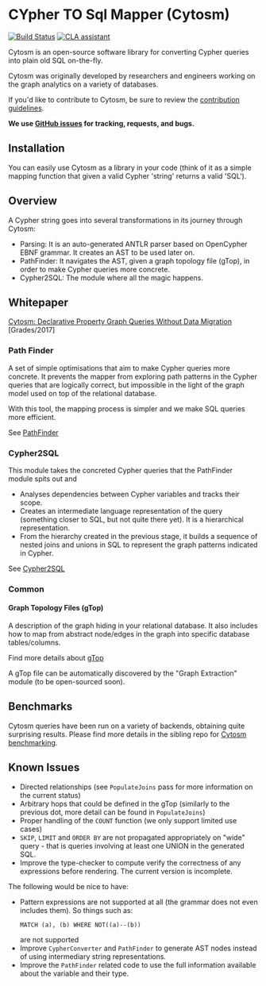 # CYpher TO Sql Mapper (Cytosm)

[![Build Status](https://travis-ci.org/cytosm/cytosm.svg?branch=master)](https://travis-ci.org/cytosm/cytosm.svg?branch=master) [![CLA assistant](https://cla-assistant.io/readme/badge/cytosm/cytosm)](https://cla-assistant.io/cytosm/cytosm)

Cytosm is an open-source software library for converting Cypher queries into plain old SQL on-the-fly.

Cytosm was originally developed by researchers and engineers working on the graph analytics on a variety of databases.

If you'd like to contribute to Cytosm, be sure to review the [contribution guidelines](CONTRIBUTING.md).

**We use [GitHub issues](https://github.com/cytosm/cytosm/issues) for tracking, requests, and bugs.**

## Installation

You can easily use Cytosm as a library in your code (think of it as a simple mapping function that given a valid Cypher 'string' returns a valid 'SQL').

## Overview

A Cypher string goes into several transformations in its journey through Cytosm:

* Parsing: It is an auto-generated ANTLR parser based on OpenCypher EBNF grammar. It creates an AST to be used later on.
* PathFinder: It navigates the AST, given a graph topology file (gTop), in order to make Cypher queries more concrete.
* Cypher2SQL: The module where all the magic happens.

## Whitepaper
[Cytosm: Declarative Property Graph Queries Without Data Migration](https://event.cwi.nl/grades/2017/04-Steer.pdf) [Grades/2017]


### Path Finder

A set of simple optimisations that aim to make Cypher queries more concrete. It prevents the mapper from exploring path patterns in the Cypher queries that are logically correct, but impossible in the light of the graph model used on top of the relational database.

With this tool, the mapping process is simpler and we make SQL queries more efficient.

See [PathFinder](pathfinder/README.md)

### Cypher2SQL

This module takes the concreted Cypher queries that the PathFinder module spits out and

 * Analyses dependencies between Cypher variables and tracks their scope.
 * Creates an intermediate language representation of the query (something closer to SQL, but not quite there yet). It is a hierarchical representation.
 * From the hierarchy created in the previous stage, it builds a sequence of nested joins and unions in SQL to represent the graph patterns indicated in Cypher.

See [Cypher2SQL](cypher2sql/README.md)

### Common

#### Graph Topology Files (gTop)

A description of the graph hiding in your relational database. It also includes how to map from abstract node/edges in the graph into specific database tables/columns.

Find more details about [gTop](common/README.md)

A gTop file can be automatically discovered by the "Graph Extraction" module (to be open-sourced soon).

## Benchmarks

Cytosm queries have been run on a variety of backends, obtaining quite surprising results. Please find more details in the sibling repo for [Cytosm benchmarking](https://github.com/Alnaimi-/database-benchmark).


## Known Issues

- Directed relationships (see `PopulateJoins` pass for more information on the current status)
- Arbitrary hops that could be defined in the gTop (similarly to the previous dot, more detail can be found in `PopulateJoins`)
- Proper handling of the `COUNT` function (we only support limited use cases)
- `SKIP`, `LIMIT` and `ORDER BY` are not propagated appropriately on "wide" query - that is queries involving at least one UNION in the generated SQL.
- Improve the type-checker to compute verify the correctness of any expressions before rendering.
  The current version is incomplete.

The following would be nice to have:

- Pattern expressions are not supported at all (the grammar does not even includes them). So things such as:
  ```cypher
  MATCH (a), (b) WHERE NOT((a)--(b))
  ```
  are not supported
- Improve `CypherConverter` and `PathFinder` to generate AST nodes instead of using intermediary string representations.
- Improve the `PathFinder` related code to use the full information available about the variable and their type.
